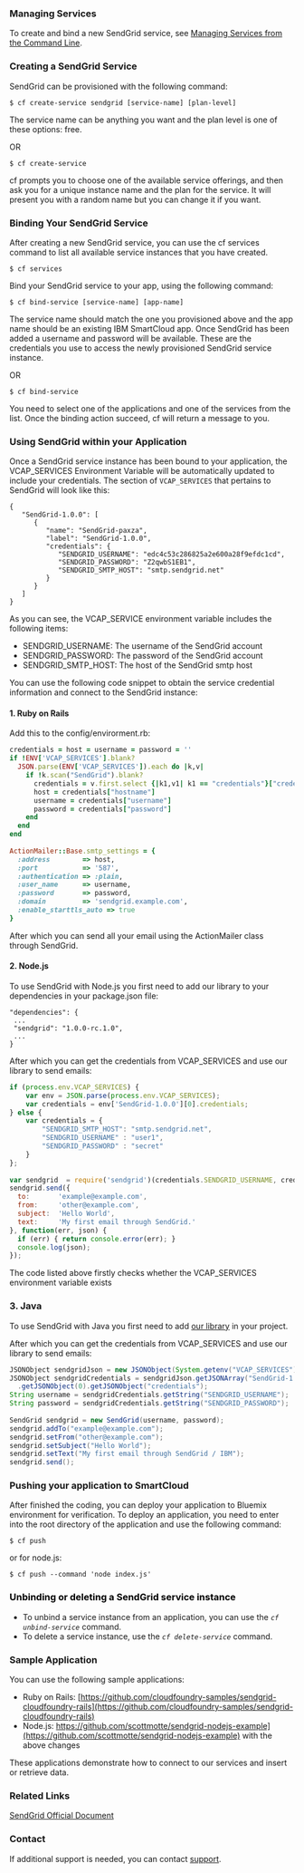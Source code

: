 ### Managing Services

To create and bind a new SendGrid service, see [Managing Services from the Command Line](https://ace.ng.bluemix.net/docs/QuickStart.jsp).

### Creating a SendGrid Service

SendGrid can be provisioned with the following command:

```
$ cf create-service sendgrid [service-name] [plan-level]
```

The service name can be anything you want and the plan level is one of these options: free.

OR

```
$ cf create-service
```

cf prompts you to choose one of the available service offerings, and then ask you for a unique instance name and the plan for the service. It will present you with a random name but you can change it if you want.

### Binding Your SendGrid Service

After creating a new SendGrid service, you can use the cf services command to list all available service instances that you have created.

```
$ cf services
```

Bind your SendGrid service to your app, using the following command:

```
$ cf bind-service [service-name] [app-name]
```

The service name should match the one you provisioned above and the app name should be an existing IBM SmartCloud app.
Once SendGrid has been added a username and password will be available. These are the credentials you use to access the newly provisioned SendGrid service instance.

OR

```
$ cf bind-service
```

You need to select one of the applications and one of the services from the list. Once the binding action succeed, cf will return a message to you.

### Using SendGrid within your Application

Once a SendGrid service instance has been bound to your application, the VCAP_SERVICES Environment Variable will be automatically updated to include your credentials. The section of `VCAP_SERVICES` that pertains to SendGrid will look like this:

```
{
   "SendGrid-1.0.0": [
      {
         "name": "SendGrid-paxza",
         "label": "SendGrid-1.0.0",
         "credentials": {
            "SENDGRID_USERNAME": "edc4c53c286825a2e600a28f9efdc1cd",
            "SENDGRID_PASSWORD": "Z2qwbS1EB1",
            "SENDGRID_SMTP_HOST": "smtp.sendgrid.net"
         }
      }
   ]
}
```

As you can see, the VCAP_SERVICE environment variable includes the following items:

*   SENDGRID_USERNAME: The username of the SendGrid account
*   SENDGRID_PASSWORD: The password of the SendGrid account
*   SENDGRID_SMTP_HOST: The host of the SendGrid smtp host

You can use the following code snippet to obtain the service credential information and connect to the SendGrid instance:

#### 1. Ruby on Rails

Add this to the config/envirorment.rb:

```Ruby
credentials = host = username = password = ''
if !ENV['VCAP_SERVICES'].blank?
  JSON.parse(ENV['VCAP_SERVICES']).each do |k,v|
    if !k.scan("SendGrid").blank?
      credentials = v.first.select {|k1,v1| k1 == "credentials"}["credentials"]
      host = credentials["hostname"]
      username = credentials["username"]
      password = credentials["password"]
    end
  end
end
 
ActionMailer::Base.smtp_settings = {
  :address        => host,
  :port           => '587',
  :authentication => :plain,
  :user_name      => username,
  :password       => password,
  :domain         => 'sendgrid.example.com',
  :enable_starttls_auto => true
}
```

After which you can send all your email using the ActionMailer class through SendGrid.

#### 2. Node.js

To use SendGrid with Node.js you first need to add our library to your dependencies in your package.json file:

```
"dependencies": {
 ...
 "sendgrid": "1.0.0-rc.1.0",
 ...
}
```  

After which you can get the credentials from VCAP_SERVICES and use our library to send emails:

```JavaScript
if (process.env.VCAP_SERVICES) {
    var env = JSON.parse(process.env.VCAP_SERVICES);
    var credentials = env['SendGrid-1.0.0'][0].credentials;
} else {
    var credentials = {
        "SENDGRID_SMTP_HOST": "smtp.sendgrid.net",
        "SENDGRID_USERNAME" : "user1",
        "SENDGRID_PASSWORD" : "secret"
    }
};
 
var sendgrid  = require('sendgrid')(credentials.SENDGRID_USERNAME, credentials.SENDGRID_PASSWORD);
sendgrid.send({
  to:       'example@example.com',
  from:     'other@example.com',
  subject:  'Hello World',
  text:     'My first email through SendGrid.'
}, function(err, json) {
  if (err) { return console.error(err); }
  console.log(json);
});
```

The code listed above firstly checks whether the VCAP_SERVICES environment variable exists

### 3. Java

To use SendGrid with Java you first need to add [our library](https://github.com/sendgrid/sendgrid-java#via-copypaste) in your project.

After which you can get the credentials from VCAP_SERVICES and use our library to send emails:

```Java
JSONObject sendgridJson = new JSONObject(System.getenv("VCAP_SERVICES"));
JSONObject sendgridCredentials = sendgridJson.getJSONArray("SendGrid-1.0.0")
  .getJSONObject(0).getJSONObject("credentials");
String username = sendgridCredentials.getString("SENDGRID_USERNAME");
String password = sendgridCredentials.getString("SENDGRID_PASSWORD");
         
SendGrid sendgrid = new SendGrid(username, password);
sendgrid.addTo("example@example.com");
sendgrid.setFrom("other@example.com");
sendgrid.setSubject("Hello World");
sendgrid.setText("My first email through SendGrid / IBM");
sendgrid.send();
```

### Pushing your application to SmartCloud

After finished the coding, you can deploy your application to Bluemix environment for verification. To deploy an application, you need to enter into the root directory of the application and use the following command:

```
$ cf push
```

or for node.js:

```
$ cf push --command 'node index.js'
```

### <span style="color: rgb(0,0,0);">Unbinding or deleting a SendGrid service instance</span>

*   To unbind a service instance from an application, you can use the _`cf unbind-service`_ command.
*   To delete a service instance, use the _`cf delete-service`_ command.

### Sample Application

You can use the following sample applications:

*   Ruby on Rails: [https://github.com/cloudfoundry-samples/sendgrid-cloudfoundry-rails](https://github.com/cloudfoundry-samples/sendgrid-cloudfoundry-rails)
*   Node.js: https://github.com/scottmotte/sendgrid-nodejs-example](https://github.com/scottmotte/sendgrid-nodejs-example) with the above changes

These applications demonstrate how to connect to our services and insert or retrieve data.

### Related Links

[SendGrid Official Document](http://sendgrid.com/docs/index.html)

### Contact

If additional support is needed, you can contact [support](https://sendgrid.zendesk.com/hc/en-us).